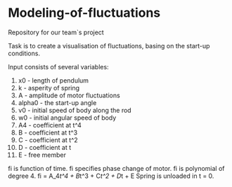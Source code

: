 # Modeling-of-fluctuations
Repository for our team`s project

Task is to create a visualisation of fluctuations, basing on the start-up conditions.

Input consists of several variables: 
1) x0 - length of pendulum
2) k - asperity of spring
3) A - amplitude of motor fluctuations
4) alpha0 - the start-up angle
5) v0 - initial speed of body along the rod
6) w0 - initial angular speed of body
7) A4 - coefficient at t^4
8) B - coefficient at t^3
9) C - coefficient at t^2
10) D - coefficient at t 
11) E - free member

fi is function of time. fi specifies phase change of motor. fi is polynomial of degree 4. fi = A_4*t^4 + B*t^3 + C*t^2 + D*t + E
Spring is unloaded in t = 0.
